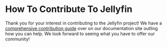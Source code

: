 # How To Contribute To Jellyfin

Thank you for your interest in contributing to the Jellyfin project! We have a [comprehensive contribution guide](https://jellyfin.org/docs/general/contributing/) over on our documentation site outling how you can help. We look forward to seeing what you have to offer our community!
